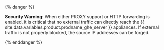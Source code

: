 {% danger %}

**Security Warning**: When either PROXY support or HTTP forwarding is enabled, it is critical that no external traffic can directly reach the {{ site.data.variables.product.prodname_ghe_server }} appliances. If external traffic is not properly blocked, the source IP addresses can be forged.

{% enddanger %}
